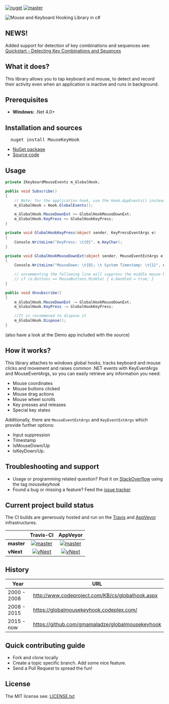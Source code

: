 [![nuget][nuget-badge]][nuget-url] [![master][master-appveyor-badge]][master-appveyor-url]

 [nuget-badge]: https://img.shields.io/badge/nuget-v5.4.0-blue.svg
 [nuget-url]: https://www.nuget.org/packages/MouseKeyHook

![Mouse and Keyboard Hooking Library in c#](/mouse-keyboard-hook-logo.png)

## NEWS!
Added support for detection of key combinations and sequences see: [Quickstart - Detecting Key Combinations and Seuqnces](keycomb.md)

## What it does?

This library allows you to tap keyboard and mouse, to detect and record their activity even when an application is inactive and runs in background.

## Prerequisites

 - **Windows:** .Net 4.0+

## Installation and sources

<pre>
  nuget install MouseKeyHook
</pre>

 - [NuGet package][nuget-url]
 - [Source code][source-url]

 [source-url]: https://github.com/gmamaladze/globalmousekeyhook

 ## Usage

 ```csharp
 private IKeyboardMouseEvents m_GlobalHook;

 public void Subscribe()
 {
     // Note: for the application hook, use the Hook.AppEvents() instead
     m_GlobalHook = Hook.GlobalEvents();

     m_GlobalHook.MouseDownExt += GlobalHookMouseDownExt;
     m_GlobalHook.KeyPress += GlobalHookKeyPress;
 }

 private void GlobalHookKeyPress(object sender, KeyPressEventArgs e)
 {
     Console.WriteLine("KeyPress: \t{0}", e.KeyChar);
 }

 private void GlobalHookMouseDownExt(object sender, MouseEventExtArgs e)
 {
     Console.WriteLine("MouseDown: \t{0}; \t System Timestamp: \t{1}", e.Button, e.Timestamp);

     // uncommenting the following line will suppress the middle mouse button click
     // if (e.Buttons == MouseButtons.Middle) { e.Handled = true; }
 }

 public void Unsubscribe()
 {
     m_GlobalHook.MouseDownExt -= GlobalHookMouseDownExt;
     m_GlobalHook.KeyPress -= GlobalHookKeyPress;

     //It is recommened to dispose it
     m_GlobalHook.Dispose();
 }
 ```
(also have a look at the Demo app included with the source)

## How it works?

This library attaches to windows global hooks, tracks keyboard and mouse clicks and movement and raises common .NET events with KeyEventArgs and MouseEventArgs, so you can easily retrieve any information you need:
 * Mouse coordinates
 * Mouse buttons clicked
 * Mouse drag actions
 * Mouse wheel scrolls
 * Key presses and releases
 * Special key states

 Additionally, there are `MouseEventExtArgs` and `KeyEventExtArgs` which provide further options:
 * Input suppression
 * Timestamp
 * IsMouseDown/Up
 * IsKeyDown/Up.

## Troubleshooting and support

 - Usage or programming related question? Post it on [StackOverflow][so] using the tag *mousekeyhook*
 - Found a bug or missing a feature? Feed the [issue tracker][tracker]

 [so]: http://stackoverflow.com/questions/tagged/mousekeyhook
 [tracker]: https://github.com/gmamaladze/globalmousekeyhook/issues

## Current project build status
 The CI builds are generously hosted and run on the [Travis][travis] and [AppVeyor][appveyor] infrastructures.

|            | Travis-CI                                           | AppVeyor                                                  |
| :--------- | :-------------------------------------------------: | :-------------------------------------------------------: |
| **master** | [![master][master-travis-badge]][master-travis-url] | [![master][master-appveyor-badge]][master-appveyor-url] |
| **vNext**  | [![vNext][vNext-travis-badge]][vNext-travis-url]    | [![vNext][vNext-appveyor-badge]][vNext-appveyor-url]   |

[master-travis-url]: https://travis-ci.org/gmamaladze/globalmousekeyhook/branches/
[master-travis-badge]: https://travis-ci.org/gmamaladze/globalmousekeyhook.svg?branch=master

[vNext-travis-url]: https://travis-ci.org/gmamaladze/globalmousekeyhook/branches/
[vNext-travis-badge]: https://travis-ci.org/gmamaladze/globalmousekeyhook.svg?branch=vNext

[master-appveyor-url]: https://ci.appveyor.com/project/gmamaladze/globalmousekeyhook/branch/master
[master-appveyor-badge]: https://ci.appveyor.com/api/projects/status/tnkt7xiurmpg0qh8/branch/master?svg=true

[vNext-appveyor-url]: https://ci.appveyor.com/project/gmamaladze/globalmousekeyhook/branch/vNext
[vNext-appveyor-badge]: https://ci.appveyor.com/api/projects/status/tnkt7xiurmpg0qh8/branch/vNext?svg=true


[travis]: http://travis-ci.org/
[appveyor]: http://appveyor.com/

## History

|  Year       |     URL
--------------|--------------------------------
| 2000 - 2008 | http://www.codeproject.com/KB/cs/globalhook.aspx
| 2008 - 2015 | https://globalmousekeyhook.codeplex.com/
| 2015 - now  | https://github.com/gmamaladze/globalmousekeyhook


## Quick contributing guide

 - Fork and clone locally
 - Create a topic specific branch. Add some nice feature.
 - Send a Pull Request to spread the fun!

## License

The MIT license see: [LICENSE.txt](/license.txt)
